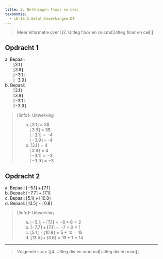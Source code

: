 ```yaml
---
title: 3. Oefeningen floor en ceil
taxonomie:
  - ib-19.2.Getal-bewerkingen.DT
---
```


> Meer informatie over [[2. Uitleg floor en ceil.md|Uitleg floor en ceil]]


## Opdracht 1

a. Bepaal: \
&nbsp;&nbsp;&nbsp;&nbsp;&nbsp;&nbsp;
$\lfloor 3.1 \rfloor$ \
&nbsp;&nbsp;&nbsp;&nbsp;&nbsp;&nbsp;
$\lfloor 3.9 \rfloor$ \
&nbsp;&nbsp;&nbsp;&nbsp;&nbsp;&nbsp;
$\lfloor -3.1 \rfloor$ \
&nbsp;&nbsp;&nbsp;&nbsp;&nbsp;&nbsp;
$\lfloor -3.9 \rfloor$ \
b. Bepaal: \
&nbsp;&nbsp;&nbsp;&nbsp;&nbsp;&nbsp;
$\lceil 3.1 \rceil$ \
&nbsp;&nbsp;&nbsp;&nbsp;&nbsp;&nbsp;
$\lceil 3.9 \rceil$ \
&nbsp;&nbsp;&nbsp;&nbsp;&nbsp;&nbsp;
$\lceil -3.1 \rceil$ \
&nbsp;&nbsp;&nbsp;&nbsp;&nbsp;&nbsp;
$\lceil -3.9 \rceil$

> [!info]- Uitwerking
>
> &nbsp;&nbsp;&nbsp;&nbsp;&nbsp;&nbsp;
> a. $\lfloor 3.1 \rfloor$ = 3$ \
> &nbsp;&nbsp;&nbsp;&nbsp;&nbsp;&nbsp;&nbsp;&nbsp;&nbsp;&nbsp;
> $\lfloor 3.9 \rfloor$ = 3$ \
> &nbsp;&nbsp;&nbsp;&nbsp;&nbsp;&nbsp;&nbsp;&nbsp;&nbsp;&nbsp;
> $\lfloor -3.1 \rfloor = -4$ \
> &nbsp;&nbsp;&nbsp;&nbsp;&nbsp;&nbsp;&nbsp;&nbsp;&nbsp;&nbsp;
> $\lfloor -3.9 \rfloor$ = -4 \
> &nbsp;&nbsp;&nbsp;&nbsp;&nbsp;&nbsp;
> b. $\lceil 3.1 \rceil = 4$ \
> &nbsp;&nbsp;&nbsp;&nbsp;&nbsp;&nbsp;&nbsp;&nbsp;&nbsp;&nbsp;
> $\lceil 3.9 \rceil = 4$ \
> &nbsp;&nbsp;&nbsp;&nbsp;&nbsp;&nbsp;&nbsp;&nbsp;&nbsp;&nbsp;
> $\lceil -3.1 \rceil = -3$ \
> &nbsp;&nbsp;&nbsp;&nbsp;&nbsp;&nbsp;&nbsp;&nbsp;&nbsp;&nbsp;
> $\lceil -3.9 \rceil = -3$

## Opdracht 2

a. Bepaal: $\lfloor -5.1 \rfloor + \lceil 7.1 \rceil$ \
b. Bepaal: $\lceil -7.7 \rceil + \lceil 7.1 \rceil$ \
c. Bepaal: $\lfloor 5.1 \rfloor + \lfloor 10.8 \rfloor$ \
d. Bepaal: $\lfloor 13.5 \rfloor + \lceil 0.8 \rceil$

> [!info]- Uitwerking
>
> &nbsp;&nbsp;&nbsp;&nbsp;&nbsp;&nbsp;
> a. $\lfloor -5.1 \rfloor + \lceil 7.1 \rceil= -6 + 8 = 2$ \
> &nbsp;&nbsp;&nbsp;&nbsp;&nbsp;&nbsp;
> b. $\lceil -7.7 \rceil + \lceil 7.1 \rceil = -7 + 8 = 1$ \
> &nbsp;&nbsp;&nbsp;&nbsp;&nbsp;&nbsp;
> c. $\lfloor 5.1 \rfloor + \lfloor 10.8 \rfloor = 5 + 10 = 15$ \
> &nbsp;&nbsp;&nbsp;&nbsp;&nbsp;&nbsp;
> d. $\lfloor 13.5 \rfloor + \lceil 0.8 \rceil = 13 + 1 = 14$

---

> Volgende stap: [[4. Uitleg div en mod.md|Uitleg div en mod]]
